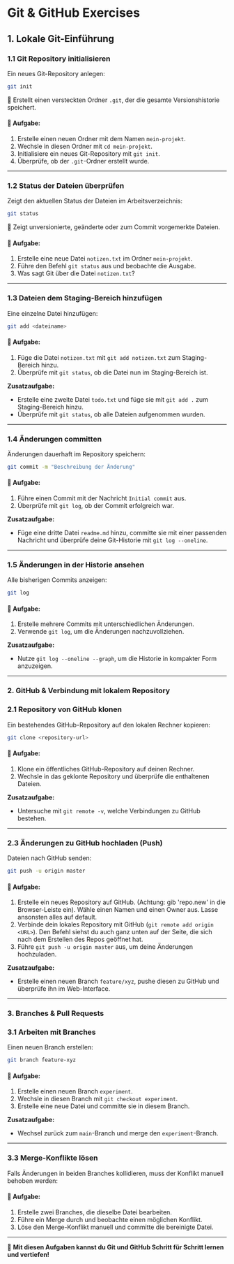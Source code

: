 # **Git & GitHub Exercises**

## **1. Lokale Git-Einführung**

### **1.1 Git Repository initialisieren**
Ein neues Git-Repository anlegen:
```bash
git init
```
🔹 Erstellt einen versteckten Ordner `.git`, der die gesamte Versionshistorie speichert.

#### **📝 Aufgabe:**
1. Erstelle einen neuen Ordner mit dem Namen `mein-projekt`.
2. Wechsle in diesen Ordner mit `cd mein-projekt`.
3. Initialisiere ein neues Git-Repository mit `git init`.
4. Überprüfe, ob der `.git`-Ordner erstellt wurde.

---

### **1.2 Status der Dateien überprüfen**
Zeigt den aktuellen Status der Dateien im Arbeitsverzeichnis:
```bash
git status
```
🔹 Zeigt unversionierte, geänderte oder zum Commit vorgemerkte Dateien.

#### **📝 Aufgabe:**
1. Erstelle eine neue Datei `notizen.txt` im Ordner `mein-projekt`.
2. Führe den Befehl `git status` aus und beobachte die Ausgabe.
3. Was sagt Git über die Datei `notizen.txt`?

---

### **1.3 Dateien dem Staging-Bereich hinzufügen**
Eine einzelne Datei hinzufügen:
```bash
git add <dateiname>
```

#### **📝 Aufgabe:**
1. Füge die Datei `notizen.txt` mit `git add notizen.txt` zum Staging-Bereich hinzu.
2. Überprüfe mit `git status`, ob die Datei nun im Staging-Bereich ist.

**Zusatzaufgabe:**
- Erstelle eine zweite Datei `todo.txt` und füge sie mit `git add .` zum Staging-Bereich hinzu.
- Überprüfe mit `git status`, ob alle Dateien aufgenommen wurden.

---

### **1.4 Änderungen committen**
Änderungen dauerhaft im Repository speichern:
```bash
git commit -m "Beschreibung der Änderung"
```

#### **📝 Aufgabe:**
1. Führe einen Commit mit der Nachricht `Initial commit` aus.
2. Überprüfe mit `git log`, ob der Commit erfolgreich war.

**Zusatzaufgabe:**
- Füge eine dritte Datei `readme.md` hinzu, committe sie mit einer passenden Nachricht und überprüfe deine Git-Historie mit `git log --oneline`.

---

### **1.5 Änderungen in der Historie ansehen**
Alle bisherigen Commits anzeigen:
```bash
git log
```

#### **📝 Aufgabe:**
1. Erstelle mehrere Commits mit unterschiedlichen Änderungen.
2. Verwende `git log`, um die Änderungen nachzuvollziehen.

**Zusatzaufgabe:**
- Nutze `git log --oneline --graph`, um die Historie in kompakter Form anzuzeigen.

---

### **2. GitHub & Verbindung mit lokalem Repository**

### **2.1 Repository von GitHub klonen**
Ein bestehendes GitHub-Repository auf den lokalen Rechner kopieren:
```bash
git clone <repository-url>
```

#### **📝 Aufgabe:**
1. Klone ein öffentliches GitHub-Repository auf deinen Rechner.
2. Wechsle in das geklonte Repository und überprüfe die enthaltenen Dateien.

**Zusatzaufgabe:**
- Untersuche mit `git remote -v`, welche Verbindungen zu GitHub bestehen.

---

### **2.3 Änderungen zu GitHub hochladen (Push)**
Dateien nach GitHub senden:
```bash
git push -u origin master
```

#### **📝 Aufgabe:**
1. Erstelle ein neues Repository auf GitHub. (Achtung: gib 'repo.new' in die Browser-Leiste ein). Wähle einen Namen und einen Owner aus. Lasse ansonsten alles auf default.
2. Verbinde dein lokales Repository mit GitHub (`git remote add origin <URL>`). Den Befehl siehst du auch ganz unten auf der Seite, die sich nach dem Erstellen des Repos geöffnet hat.
3. Führe `git push -u origin master` aus, um deine Änderungen hochzuladen.

**Zusatzaufgabe:**
- Erstelle einen neuen Branch `feature/xyz`, pushe diesen zu GitHub und überprüfe ihn im Web-Interface.

---

### **3. Branches & Pull Requests**

### **3.1 Arbeiten mit Branches**
Einen neuen Branch erstellen:
```bash
git branch feature-xyz
```

#### **📝 Aufgabe:**
1. Erstelle einen neuen Branch `experiment`.
2. Wechsle in diesen Branch mit `git checkout experiment`.
3. Erstelle eine neue Datei und committe sie in diesem Branch.

**Zusatzaufgabe:**
- Wechsel zurück zum `main`-Branch und merge den `experiment`-Branch.

---

### **3.3 Merge-Konflikte lösen**
Falls Änderungen in beiden Branches kollidieren, muss der Konflikt manuell behoben werden:

#### **📝 Aufgabe:**
1. Erstelle zwei Branches, die dieselbe Datei bearbeiten.
2. Führe ein Merge durch und beobachte einen möglichen Konflikt.
3. Löse den Merge-Konflikt manuell und committe die bereinigte Datei.

---

🚀 **Mit diesen Aufgaben kannst du Git und GitHub Schritt für Schritt lernen und vertiefen!**

